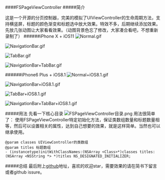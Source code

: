 ####FSPageViewController
#####简介

这是一个开源的分页控制器，完美的模拟了UIViewController的生命周期方法，支持横竖屏，标题的颜色渐变和标题选中放大效果。特效不多，后期继续添加效果。先放几张动图让大家看看效果。（动图背景色忘了修改，大家凑合看吧，不想重新录制了）
######iPhone X + iOS11
![Normal.gif](http://upload-images.jianshu.io/upload_images/1771887-cd48d66afa0c1522.gif?imageMogr2/auto-orient/strip%7CimageView2/2/w/1240)

![NavigationBar.gif](http://upload-images.jianshu.io/upload_images/1771887-a62d3f0ecaff6fb8.gif?imageMogr2/auto-orient/strip%7CimageView2/2/w/1240)

![TabBar.gif](http://upload-images.jianshu.io/upload_images/1771887-ec3c8c3c4d1fb40b.gif?imageMogr2/auto-orient/strip%7CimageView2/2/w/1240)

![NavigationBar+TabBar.gif](http://upload-images.jianshu.io/upload_images/1771887-338d909c33ddc733.gif?imageMogr2/auto-orient/strip%7CimageView2/2/w/1240)

######iPhone6 Plus + iOS8.1
![Normal+iOS8.1.gif](http://upload-images.jianshu.io/upload_images/1771887-1bcc4bffdde55d30.gif?imageMogr2/auto-orient/strip%7CimageView2/2/w/1240)

![NavigationBar+iOS8.1.gif](http://upload-images.jianshu.io/upload_images/1771887-6c700d9d953acf69.gif?imageMogr2/auto-orient/strip%7CimageView2/2/w/1240)

![TabBar+iOS8.1.gif](http://upload-images.jianshu.io/upload_images/1771887-2fcee5f110bcca52.gif?imageMogr2/auto-orient/strip%7CimageView2/2/w/1240)

![NavigationBar+TabBar+iOS8.1.gif](http://upload-images.jianshu.io/upload_images/1771887-a92469eb28ec0407.gif?imageMogr2/auto-orient/strip%7CimageView2/2/w/1240)

#####用法
先看一下核心目录
![FSPageViewController目录.png](http://upload-images.jianshu.io/upload_images/1771887-8481553796ce1ce9.png?imageMogr2/auto-orient/strip%7CimageView2/2/w/1240)
用法很简单了：
使用FSPageViewController特定初始化方法，保证类数组数量和标题数量相等，然后可以设置相关的属性，达到自己想要的效果，就是这样简单。当然也可以继承使用。
```
@param classes UIViewController的类数组
@param titles 标题数组
- (instancetype)initWithClassNames:(NSArray <Class>*)classes titles:(NSArray <NSString *> *)titles NS_DESIGNATED_INITIALIZER;
```

#####总结
最后附上[github](https://github.com/Fly-Sunshine-J/FSPageViewController)地址，喜欢的欢迎star，需要效果的请在简书下留言或者github issure。








